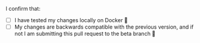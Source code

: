 I confirm that:
- [ ] I have tested my changes locally on Docker 🐳
- [ ] My changes are backwards compatible with the previous version, and if not I am submitting this pull request to the beta branch 🚧
